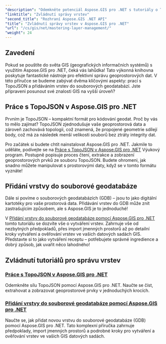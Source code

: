 ```yaml
---
"description": "Odemkněte potenciál Aspose.GIS pro .NET s tutoriály o TopoJSON a souborových geodatabázích. Zjednodušte si správu vrstev."
"linktitle": "Zvládnutí správy vrstev"
"second_title": "Rozhraní Aspose.GIS .NET API"
"title": "Zvládnutí správy vrstev v Aspose.GIS pro .NET"
"url": "/cs/gis/net/mastering-layer-management/"
"weight": 24
---
```


## Zavedení

Pokud se pouštíte do světa GIS (geografických informačních systémů) s využitím Aspose.GIS pro .NET, čeká vás lahůdka! Tato výkonná knihovna poskytuje fantastické nástroje pro efektivní správu geoprostorových dat. V této příručce se budeme zabývat dvěma klíčovými aspekty: prací s TopoJSON a přidáváním vrstev do souborových geodatabází. Jste připraveni posunout své znalosti GIS na vyšší úroveň?

## Práce s TopoJSON v Aspose.GIS pro .NET

Prvním je TopoJSON – kompaktní formát pro kódování geodat. Proč by vás to mělo zajímat? TopoJSON zjednodušuje vaše geoprostorová data a zároveň zachovává topologii, což znamená, že propojené geometrie sdílejí body, což má za následek menší velikosti souborů bez ztráty integrity dat. 

Pro začátek si budete chtít nainstalovat Aspose.GIS pro .NET. Jakmile to uděláte, podívejte se na [Práce s TopoJSON v Aspose.GIS pro .NET](./working-with-topojson/) Výukový program. Postupně popisuje proces čtení, extrakce a zobrazení geoprostorových prvků ze souboru TopoJSON. Budete ohromeni, jak snadno můžete manipulovat s prostorovými daty, když se v tomto formátu vyznáte!

## Přidání vrstvy do souborové geodatabáze

Dále si povíme o souborových geodatabázích (GDB) – jsou to jako digitální kartotéky pro vaše prostorová data. Přidávání vrstev do GDB může znít zastrašujícím způsobem, ale s Aspose.GIS je to jednoduché! 

V [Přidání vrstvy do souborové geodatabáze pomocí Aspose.GIS pro .NET](./add-layer-to-file-geo-database/) tomto tutoriálu se dozvíte vše o vytváření vrstev. Zahrnuje vše od nezbytných předpokladů, přes import jmenných prostorů až po detailní kroky vytváření a ověřování vrstev ve vašich datových sadách GIS. Představte si to jako vytváření receptu – potřebujete správné ingredience a dobrý způsob, jak uvařit něco lahodného!

## Zvládnutí tutoriálů pro správu vrstev
### [Práce s TopoJSON v Aspose.GIS pro .NET](./working-with-topojson/)
Odemkněte sílu TopoJSON pomocí Aspose.GIS pro .NET. Naučte se číst, extrahovat a zobrazovat geoprostorové prvky v jednoduchých krocích.
### [Přidání vrstvy do souborové geodatabáze pomocí Aspose.GIS pro .NET](./add-layer-to-file-geo-database/)
Naučte se, jak přidat novou vrstvu do souborové geodatabáze (GDB) pomocí Aspose.GIS pro .NET. Tato komplexní příručka zahrnuje předpoklady, import jmenných prostorů a podrobné kroky pro vytváření a ověřování vrstev ve vašich GIS datových sadách.